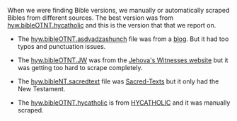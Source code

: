 When we were finding Bible versions, we manually or automatically scraped Bibles from different sources. The best version was from [hyw.bibleOTNT.hycatholic](hyw.bibleOTNT.hycatholic) and this is the version   that that we report on. 

* The [hyw.bibleOTNT.asdvadzashunch](hyw.bibleOTNT.asdvadzashunch.txt) file was from a [blog](https://asdvadzashunch.blogspot.com/). But it had too typos and punctuation issues.

* The [hyw.bibleOTNT.JW](hyw.bibleOTNT.JW.txt) was from the [Jehova's Witnesses website](https://www.jw.org/hyw/գրադարան/աստուածաշունչ/արեւմտահայերէն-աստուածաշունչ-1981/գիրքեր//)  but it was getting too hard to scrape completely.

* The [hyw.bibleNT.sacredtext](hyw.bibleNT.sacredtext/) file was [Sacred-Texts](https://www.sacred-texts.com/bib/wb/armw/) but it only had the New Testament.

* The [hyw.bibleOTNT.hycatholic](hyw.bibleOTNT.hycatholic.txt) is from [HYCATHOLIC](https://hycatholic.ru/biblia/) and it was manually scraped.

